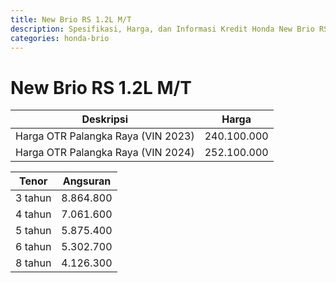 ```yaml
---
title: New Brio RS 1.2L M/T
description: Spesifikasi, Harga, dan Informasi Kredit Honda New Brio RS 1.2L M/T
categories: honda-brio
---
```

# New Brio RS 1.2L M/T

| Deskripsi | Harga |
| --- | --- |
| Harga OTR Palangka Raya (VIN 2023) | 240.100.000 |
| Harga OTR Palangka Raya (VIN 2024) | 252.100.000 |

| Tenor | Angsuran |
| --- | --- |
| 3 tahun | 8.864.800 |
| 4 tahun | 7.061.600 |
| 5 tahun | 5.875.400 |
| 6 tahun | 5.302.700 |
| 8 tahun | 4.126.300 |

